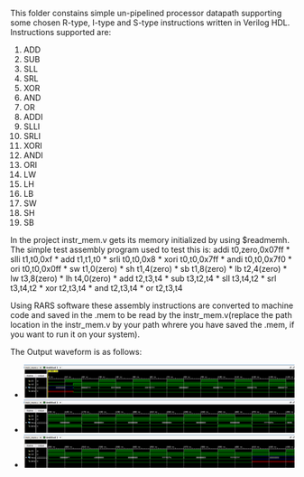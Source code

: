 This folder constains simple un-pipelined processor datapath supporting some chosen R-type, I-type and S-type instructions written in Verilog HDL. Instructions supported are:
1. ADD
2. SUB
3. SLL
4. SRL
5. XOR
6. AND
7. OR
8. ADDI
9. SLLI
10. SRLI
11. XORI
12. ANDI
13. ORI
14. LW
15. LH
16. LB
17. SW
18. SH
19. SB

 In the project instr_mem.v gets its memory initialized by using $readmemh. The simple test assembly program used to test this is:
addi t0,zero,0x07ff
	* slli t1,t0,0xf
	* add t1,t1,t0
	* srli t0,t0,0x8
	* xori t0,t0,0x7ff
	* andi t0,t0,0x7f0
	* ori t0,t0,0x0ff
	* sw t1,0(zero)
	* sh t1,4(zero)
	* sb t1,8(zero)
	* lb t2,4(zero)
	* lw t3,8(zero)
	* lh t4,0(zero)
	* add t2,t3,t4
	* sub t3,t2,t4
	* sll t3,t4,t2
	* srl t3,t4,t2
	* xor t2,t3,t4
	* and t2,t3,t4
	* or t2,t3,t4

Using RARS software these assembly instructions are converted to machine code and saved in the .mem to be read by the instr_mem.v(replace the path location in the instr_mem.v by your path whrere you have saved the .mem, if you want to run it on your system).

The Output waveform is as follows:
* ![Screenshot](https://github.com/SudeepJoshi22/Minor-Project-2023-RISC-V-processor/blob/master/RIS_Minimal_Processor/Vivado_output_1.png)
* ![Screenshot](https://github.com/SudeepJoshi22/Minor-Project-2023-RISC-V-processor/blob/master/RIS_Minimal_Processor/Vivado_output_2.png)
* ![Screenshot](https://github.com/SudeepJoshi22/Minor-Project-2023-RISC-V-processor/blob/master/RIS_Minimal_Processor/Vivado_output_3.png)

